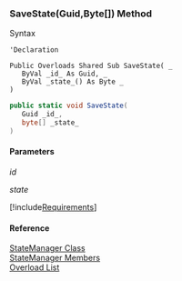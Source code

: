 ﻿### SaveState(Guid,Byte\[\]) Method

Syntax

```vbnet
'Declaration

Public Overloads Shared Sub SaveState( _
   ByVal _id_ As Guid, _
   ByVal _state_() As Byte _
) 
```

```csharp
public static void SaveState( 
   Guid _id_,
   byte[] _state_
)
```

#### Parameters

_id_

_state_

[!include[Requirements](../partials/requirements.md)]

#### Reference

[StateManager Class](FChoice.Common~FChoice.Common.State.StateManager.md)  
[StateManager Members](FChoice.Common~FChoice.Common.State.StateManager_members.md)  
[Overload List](FChoice.Common~FChoice.Common.State.StateManager~SaveState.md)
